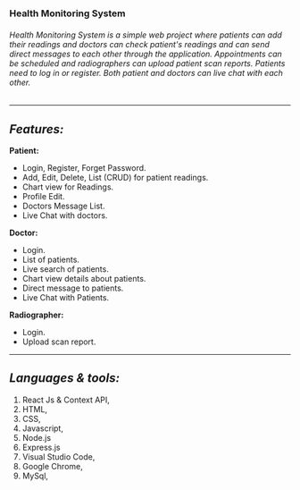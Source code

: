 ### Health Monitoring System

###### Health Monitoring System is a simple web project where patients can add their readings and doctors can check patient's readings and can send direct messages to each other through the application. Appointments can be scheduled and radiographers can upload patient scan reports. Patients need to log in or register. Both patient and doctors can live chat with each other.

----------

***Features:***
----------
**Patient:**
- Login, Register, Forget Password.
- Add, Edit, Delete, List (CRUD) for patient readings.
- Chart view for Readings.
- Profile Edit.
- Doctors Message List.
- Live Chat with doctors.

**Doctor:**
- Login.
- List of patients.
- Live search of patients.
- Chart view details about patients.
- Direct message to patients.
- Live Chat with Patients.

**Radiographer:**
- Login.
- Upload scan report.

----------

***Languages & tools:***
----------
1. React Js & Context API,
2. HTML,
3. CSS,
4. Javascript,
5. Node.js
6. Express.js
7. Visual Studio Code,
8. Google Chrome,
9. MySql,
